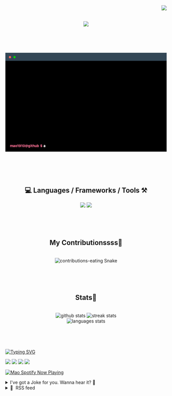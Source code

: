 <!-- VISITOR BADGE -->
<!-- https://github.com/hehuapei/visitor-badge -->

<img align="right" src="https://visitor-badge.laobi.icu/badge?page_id=mao1910.mao1910&left_color=%2379DAF9&right_color=%23FE6E96" />


<!-- TYPING SVG -->
<!-- https://github.com/DenverCoder1/readme-typing-svg -->

<h1 align="center">
    <img src="https://readme-typing-svg.herokuapp.com/?font=Righteous&size=35&center=true&vCenter=true&width=500&height=70&color=FE6E96&font=poppins&duration=5000&lines=Hi+There!+👋;+I'm+Mao!;" />
</h1>

<br/>

<!-- CODE/TERMINAL ABOUT ME -->
<h1 align="center">
<img src="./assets/terminal-5.gif" alt="Terminal" />
</h1>

<br/><br/><br/>


<!-- TECHNOLOGIES LOGOS -->
<!-- https://github.com/tandpfun/skill-icons -->

<h2 align="center">💻 Languages / Frameworks / Tools ⚒️</h2>
<div align="center">
    <img src="https://skillicons.dev/icons?i=javascript,typescript,angular,react,html,css,scss,bootstrap,cs,java,spring" />
    <img src="https://skillicons.dev/icons?i=flutter,firebase,supabase,mysql,git,github,gitlab,vscode,idea,maven,figma" />
</div>

<br/><br/><br/>


<!-- CONTRIBUTIONS SNAKE GAME -->
<!-- https://github.com/Platane/snk -->

<div align="center">
  <h2> My Contributionssss🐍 </h2>
  <br>
  <img alt="contributions-eating Snake" src="https://raw.githubusercontent.com/mao1910/mao1910/output/github-contribution-grid-snake.svg" />

  <!-- Four lines below suggested by Planate for Dark mode-->
  <picture>
  <source media="(prefers-color-scheme: dark)" srcset="github-snake-dark.svg" />
  <source media="(prefers-color-scheme: light)" srcset="github-snake.svg" />
  </picture>
  
  <br/><br/><br/>
</div>


<!-- GITHUB STATS -->
<!-- https://github.com/DenverCoder1/github-readme-streak-stats -->
<!-- https://github.com/anuraghazra/github-readme-stats -->
<!-- https://github-readme-stats-mao1910.vercel.app/ My own Vercel deployment-->

<h2 align="center"> Stats📝 </h2>
  <br>
<div align=center>
  <img width=429 src="https://github-readme-stats-mao1910.vercel.app/api?username=mao1910&count_private=true&show_icons=true&theme=dracula&rank_icon=github&hide=contribs&border_radius=10&border_color=79DAF9" alt="github stats"/>
  <img width=396 src="https://streak-stats.demolab.com/?user=mao1910&count_private=true&theme=dracula&currStreakNum=79DAF9&currStreakLabel=FE6E96&border_radius=10&border=79DAF9" alt="streak stats"/>
  <br/>
  <img src="https://github-readme-stats-mao1910.vercel.app/api/top-langs/?username=mao1910&layout=compact&theme=dracula&border_radius=10&size_weight=0.5&count_weight=0.5&border_color=79DAF9" alt="languages stats" />
</div>

<br/><br/><br/>


<!-- FOOTER -->
<!-- https://github.com/DenverCoder1/readme-typing-svg -->
<!-- https://readme-typing-svg.demolab.com/demo/ -->

<a href="https://git.io/typing-svg"><img src="https://readme-typing-svg.demolab.com?font=Poppins&pause=1000&color=FE6E96&width=535&lines=Thanks+for+dropping+by!;Feel+free+to+check+any+of+the+Socials+below+%F0%9F%91%87;Or+the+Joke+Of+The+Day+if+you're+down+for+a+giggle+%F0%9F%98%9D;Hope+to+see+you+again+%F0%9F%91%8A;Uh%3F+You're+still+here%3F;Well...+I'm+running+out+of+things+to+say...;Tell+you+what%2C+due+to+your+effort+and+perseverance%2C;I+shall+present+you+with+a+short+poem%3A;%22To+code%2C+or+not+to+code%2C+that+is+the+question%3A;Whether+'tis+nobler+in+the+IDE+to+debug;The+errors+and+issues+of+outrageous+software%2C;Or+to+take+up+the+keyboard+against+a+sea+of+bugs;And+by+coding%2C+end+them.%22;by+William+Shakespeare%2C+probably.+;Pretty+sure+that's+Hamlet's.;Alrighty%2C+this+has+been+fun.;But+I'll+restart+the+loop+now...+see+ya+soon!" alt="Typing SVG" /></a>


<!--  SOCIAL NETWORKS -->
<!-- https://github.com/alexandresanlim/Badges4-README.md-Profile -->

  <div> 
    <a href="https://www.deviantart.com/madeinkobaia/art/my-profile-is-under-construction-265626465" target="_blank"><img src="https://img.shields.io/badge/-LinkedIn-%230077B5?style=for-the-badge&logo=linkedin&logoColor=white" target="_blank"></a> <!-- ADD LINKEDIN PROFILE -->
    <a href = "https://www.nicepng.com/ourpic/u2q8o0t4t4r5o0r5_website-under-construction-png-graphic-transparent-website-under/"><img src="https://img.shields.io/badge/Portfolio-4285F4?style=for-the-badge&logo=Google-chrome&logoColor=white" target="_blank"></a> <!-- ADD PORTFOLIO WEBSITE -->
    <a href="https://discord.gg" target="_blank"><img src="https://img.shields.io/badge/Discord-7289DA?style=for-the-badge&logo=discord&logoColor=white" target="_blank"></a> <!-- ADD DISCORD -->
    <a href = "mailto:mao1910dev@gmail.com"><img src="https://img.shields.io/badge/Gmail-D14836?style=for-the-badge&logo=gmail&logoColor=white" target="_blank"></a>
  </div>


<!-- SPOTIFY PLAYING-->
<!-- https://github.com/novatorem/novatorem -->
<!-- https://spotify-now-playing-novatorem-git-main-mao1910.vercel.app/ My own Vercel deployment-->

[<img width=438px src="https://spotify-now-playing-git-main-mao1910.vercel.app//api/spotify/?border_color=FE6E96" alt="Mao Spotify Now Playing" />](https://open.spotify.com/user/31542et242zglhf42ydrtqgvuvde)


<!-- JOKE OF THE DAY -->
<!-- https://github.com/ABSphreak/readme-jokes -->
<!-- https://readme-jokes-git-master-mao1910.vercel.app/ My own Vercel deployment-->

<details>
<summary>I've got a Joke for you. Wanna hear it? 🙈</summary>

<br/>

 <tr>
 <td style="padding-top:4px"><img src = "https://readme-jokes-git-master-mao1910.vercel.app/api?&theme=dracula"></td>
 </tr>

</details>


<!-- RSS FEED -->
<!-- https://github.com/gautamkrishnar/blog-post-workflow -->

<details>
<summary>📕 &nbsp;RSS feed</summary>

<br/>

<!-- BLOG-POST-LIST:START -->
 #### - [If you have these three things, then you’re a user (and not a programmer)](https://dev.to/noriller/if-you-have-these-three-things-then-youre-a-user-and-not-a-programmer-45nk) 
 <details><summary>Article</summary> <p>2023/09/13 is the 256 day of the year or in other words, Programmer’s Day.</p>

<p>Take this chance to congratulate yourself, your colleagues, or a programmer friend.</p>

<blockquote>
<p><strong>Disclaimer</strong>: the author take no responsibility for the trip to the nearest dark place your programmer friend might be in.</p>
</blockquote>

<h2>
  
  
  Programmer or user?
</h2>

<p>In other years ([<a href="https://dev.to/noriller/if-you-have-these-three-things-you-can-be-a-programmer-too-v2-2e56">2022</a>, <a href="https://dev.to/noriller/if-you-have-this-three-things-you-can-be-a-programmer-too-28b8">2021</a>]) I’ve talked about things that make you a Programmer, but this time around I enumerated a few things that might show that you might not be a programmer, but (<em>suspense noises</em>) just a user.</p>

<p>Please note that everyone <em>is</em> a user of something, that is not a problem. But if you say you’re a programmer, but all you do is be a user, then you have a <code>TypeError: User is not of type Programmer</code>.</p>

<h2>
  
  
  1. You don't read error messages
</h2>

<p>I’ve worked a lot with digitally illiterate people of many levels and the one thing that stood out was how fast they would click an error message out of view.</p>

<p>Then there I went, did what they were doing, <strong>actually</strong> read the error message, and <em>magic!</em> solved the problem.</p>

<p>I saw “programmers” who do something similar, choosing to ignore any error messages, trying to run whatever they’re doing again, and, of course, failing.</p>

<p>Sometimes, all it takes is just reading the error messages. Other times, you read, google it, open the first link, and follow the instructions. <em>Presto!</em></p>

<p>Other times, you have to bang your two neurons a little harder, tracing the steps of the software to pinpoint the exact point of failure, and then facepalm yourself hard enough because it was something so simple.</p>

<p>Finally, a few times you read the error, then backtraced the problem and still you and ChatGPT have no idea how to solve it. So, you read the <strong><a href="https://stackoverflow.com/help/how-to-ask">How do I ask a good question?</a></strong> page from StackOverflow and wherever you usually do a good question so people can easily help you.</p>

<h2>
  
  
  2. You’re content with software
</h2>

<p>The more junior you are the more you probably think: “I can do it better”.</p>

<p>On the other side, the more senior you get, probably the more pissed you get with badly written websites and apps. You also probably appreciate good interactions a lot more.</p>

<p>This is if you’re a programmer, but when you’re a user… You just don’t care.</p>

<p>You might think you can just jump the hoops and loops and all those problems are nothing to get worked over. You’re complacent and only the very worst will make you complain or abandon it.</p>

<p>No matter who you are, we always end up drawing a line where from one point forward we are programmers but the rest we are users. The question is where did you draw yours?</p>

<p>The language? The framework? The meta framework? The libs? Just whatever you’re doing?</p>

<p>Some people might never have thought about actually influencing the things and tools they use every day. You might not have time or skill to actually fix something, but you see something you use and feel like it could be improved with something or you have the same problem over and over… have you ever tried opening an Issue in the project repo?</p>

<p>Maybe more people have the same problem or more people would enjoy the improvements of your idea, someone might jump into implementing that if only they see your Issue. But when you just don’t care enough, then nothing will happen.</p>

<h2>
  
  
  3. You’re superstitious (it’s how it was always done)
</h2>

<p>This one touches the other ones. The superstitious “programmer” (or user) is someone who does things because “it was how it was always done”.</p>

<p>I can argue that you don’t actually know what in the name of binary you’re doing, because you just copy and paste code, change things here and there, and hope it works. I’ve met that kind of “programmer” and nowadays one of its names is ChatGPT.</p>

<p>ChatGPT is a grand example because it doesn't know anything. It just saw enough it can just spill enough bullshit that sometimes it actually makes sense and works.</p>

<p>jQuery still works to this day, but is it the best way of doing things today? While jumping at the newest framework would definitely make you a programmer, it’s not something sustainable.</p>

<p>A programmer has to evaluate both ends and find the one that is the best choice for today and for the foreseeable future, always considering where they are coming from.</p>

<p>In a new project, this is easier, but in a legacy project this might be a rewrite or more likely, adding a new way of doing things where you don’t need to rewrite things already working, but gives you a better tool to migrate crucial parts and create new features.</p>




<p>Cover Photo by <a href="https://unsplash.com/@thisisengineering?utm_source=unsplash&amp;utm_medium=referral&amp;utm_content=creditCopyText">ThisisEngineering RAEng</a> on <a href="https://unsplash.com/photos/iQqRM0XJvn8?utm_source=unsplash&amp;utm_medium=referral&amp;utm_content=creditCopyText">Unsplash</a></p>

 </details> 
 <hr /> 

 #### - [Build an AI SMS Chatbot with Replicate, LLaMA 2, and LangChain](https://dev.to/twilio/build-an-ai-sms-chatbot-with-replicate-llama-2-and-langchain-3i72) 
 <details><summary>Article</summary> <p>Recently, Meta and Microsoft introduced the second generation of the LLaMA LLM (Large Language Model) to help developers and organizations to build generative AI-powered tools and experiences. Read on to learn how to build an AI SMS chatbot that answers questions like Ahsoka (from Star Wars) using LangChain templating, LLaMa 2, Replicate, and Twilio Programmable Messaging!<br>
<a href="https://res.cloudinary.com/practicaldev/image/fetch/s--YtzI9bA---/c_limit%2Cf_auto%2Cfl_progressive%2Cq_auto%2Cw_800/https://dev-to-uploads.s3.amazonaws.com/uploads/articles/c11hzs7x148okb1zjlj3.png" class="article-body-image-wrapper"><img src="https://res.cloudinary.com/practicaldev/image/fetch/s--YtzI9bA---/c_limit%2Cf_auto%2Cfl_progressive%2Cq_auto%2Cw_800/https://dev-to-uploads.s3.amazonaws.com/uploads/articles/c11hzs7x148okb1zjlj3.png" alt="SMS example" width="800" height="197"></a><br>
Do you prefer learning via video more? Check out <a href="https://www.tiktok.com/@lizziepikachu/video/7278020285750889774">this TikTok summarizing this tutorial</a> in 1 minute!</p>
<h3>
  
  
  Prerequisites
</h3>

<ol>
<li>A Twilio account - <a href="https://www.twilio.com/try-twilio">sign up for a free Twilio account here</a>
</li>
<li>A Twilio phone number with SMS capabilities - <a href="https://support.twilio.com/hc/en-us/articles/223135247-How-to-Search-for-and-Buy-a-Twilio-Phone-Number-from-Console">learn how to buy a Twilio Phone Number here</a>
</li>
<li>Replicate account to host the LlaMA 2 model – <a href="https://replicate.com/signin?next=/">make a Replicate account here</a>
</li>
<li>Python installed - <a href="https://www.python.org/downloads/">download Python here</a>
</li>
<li>
<a href="https://ngrok.com/download">ngrok</a>, a handy utility to connect the development version of our Python application running on your machine to a public URL that Twilio can access.</li>
</ol>

<p>⚠️ <strong>ngrok is needed for the development version of the application because your computer is likely behind a router or firewall, so it isn’t directly reachable on the Internet. You can also choose to automate ngrok as shown in this article.</strong></p>
<h3>
  
  
  Replicate
</h3>

<p>Replicate offers a cloud API and tools so you can more easily run machine learning models, abstracting away some lower-level machine learning concepts and handling infrastructure so you can focus more on your own applications. You can run open-source models that others have published, or package and publish your own, either publicly or privately.</p>
<h3>
  
  
  Configuration
</h3>

<p>Since you will be installing some Python packages for this project, you will need to make a new project directory and a <a href="https://docs.python.org/3/tutorial/venv.html">virtual environment</a>.</p>

<p>If you're using a Unix or macOS system, open a terminal and enter the following commands:<br>
</p>

<div class="highlight js-code-highlight">
<pre class="highlight shell"><code><span class="nb">mkdir </span>replicate-llama-ai-sms-chatbot  
<span class="nb">cd </span>replicate-llama-ai-sms-chatbot  
python3 <span class="nt">-m</span> venv venv 
<span class="nb">source </span>venv/bin/activate 
pip <span class="nb">install </span>langchain replicate flask twilio
</code></pre>

</div>



<p>If you're following this tutorial on Windows, enter the following commands in a command prompt window:<br>
</p>

<div class="highlight js-code-highlight">
<pre class="highlight shell"><code><span class="nb">mkdir </span>replicate-llama-ai-sms-chatbot  
<span class="nb">cd </span>replicate-llama-ai-sms-chatbot   
python <span class="nt">-m</span> venv venv 
venv<span class="se">\S</span>cripts<span class="se">\a</span>ctivate 
pip <span class="nb">install </span>langchain replicate flask twilio
</code></pre>

</div>



<p><a href="https://replicate.com/account/api-tokens">Grab your default Replicate API Token or create a new one here</a>.</p>

<p><a href="https://res.cloudinary.com/practicaldev/image/fetch/s--GbpFlrL6--/c_limit%2Cf_auto%2Cfl_progressive%2Cq_auto%2Cw_800/https://dev-to-uploads.s3.amazonaws.com/uploads/articles/aat6zydxbdnq8sohcc4x.png" class="article-body-image-wrapper"><img src="https://res.cloudinary.com/practicaldev/image/fetch/s--GbpFlrL6--/c_limit%2Cf_auto%2Cfl_progressive%2Cq_auto%2Cw_800/https://dev-to-uploads.s3.amazonaws.com/uploads/articles/aat6zydxbdnq8sohcc4x.png" alt="Replicate console" width="800" height="226"></a><br>
On the command line run<br>
</p>

<div class="highlight js-code-highlight">
<pre class="highlight shell"><code><span class="nb">export </span><span class="nv">REPLICATE_API_TOKEN</span><span class="o">={</span>replace with your api token<span class="o">}</span>
</code></pre>

</div>



<p>Now it's time to write some code!</p>

<h3>
  
  
  Code
</h3>

<p>Make a file called <em>app.py</em> and place the following import statements at the top.<br>
</p>

<div class="highlight js-code-highlight">
<pre class="highlight python"><code><span class="kn">from</span> <span class="nn">flask</span> <span class="kn">import</span> <span class="n">Flask</span><span class="p">,</span> <span class="n">request</span>
<span class="kn">from</span> <span class="nn">langchain</span> <span class="kn">import</span> <span class="n">LLMChain</span><span class="p">,</span> <span class="n">PromptTemplate</span>
<span class="kn">from</span> <span class="nn">langchain.llms</span> <span class="kn">import</span> <span class="n">Replicate</span>
<span class="kn">from</span> <span class="nn">langchain.memory</span> <span class="kn">import</span> <span class="n">ConversationBufferWindowMemory</span>
<span class="kn">from</span> <span class="nn">twilio.twiml.messaging_response</span> <span class="kn">import</span> <span class="n">MessagingResponse</span>
</code></pre>

</div>



<p>Though LLaMA 2 is tuned for chat, templates are still helpful so the LLM knows what behavior is expected of it. This starting prompt is similar to ChatGPT so it should behave similarly.<br>
</p>

<div class="highlight js-code-highlight">
<pre class="highlight python"><code><span class="n">template</span> <span class="o">=</span> <span class="s">"""Assistant is a large language model.

Assistant is designed to be able to assist with a wide range of tasks, from answering simple questions to providing in-depth explanations and discussions on a wide range of topics. As a language model, Assistant is able to generate human-like text based on the input it receives, allowing it to engage in natural-sounding conversations and provide responses that are coherent and relevant to the topic at hand.

Assistant is constantly learning and improving, and its capabilities are constantly evolving. It is able to process and understand large amounts of text, and can use this knowledge to provide accurate and informative responses to a wide range of questions. Additionally, Assistant is able to generate its own text based on the input it receives, allowing it to engage in discussions and provide explanations and descriptions on a wide range of topics.

Overall, Assistant is a powerful tool that can help with a wide range of tasks and provide valuable insights and information on a wide range of topics. Whether you need help with a specific question or just want to have a conversation about a particular topic, Assistant is here to assist. 

I want you to act as Ahsoka giving advice and answering questions. You will reply with what she would say.
SMS: {sms_input}
Assistant:"""</span>

<span class="n">prompt</span> <span class="o">=</span> <span class="n">PromptTemplate</span><span class="p">(</span><span class="n">input_variables</span><span class="o">=</span><span class="p">[</span><span class="s">"sms_input"</span><span class="p">],</span> <span class="n">template</span><span class="o">=</span><span class="n">template</span><span class="p">)</span>
</code></pre>

</div>



<p>Next, make a LLM Chain, one of the core components of LangChain. This allows us to chain together prompts and make a prompt history. The model is formatted as the model name followed by the version–in this case, the model is LlaMA 2, a 13-billion parameter language model from Meta fine-tuned for chat completions. <code>max_length</code> is 4096, the maximum number of tokens (called the <em>context window</em>) the LLM can accept as input when generating responses.<br>
</p>

<div class="highlight js-code-highlight">
<pre class="highlight python"><code><span class="n">sms_chain</span> <span class="o">=</span> <span class="n">LLMChain</span><span class="p">(</span>
    <span class="n">llm</span> <span class="o">=</span> <span class="n">Replicate</span><span class="p">(</span><span class="n">model</span><span class="o">=</span><span class="s">"a16z-infra/llama13b-v2-chat:df7690f1994d94e96ad9d568eac121aecf50684a0b0963b25a41cc40061269e5"</span><span class="p">),</span> 
    <span class="n">prompt</span><span class="o">=</span><span class="n">prompt</span><span class="p">,</span>
    <span class="n">memory</span><span class="o">=</span><span class="n">ConversationBufferWindowMemory</span><span class="p">(</span><span class="n">k</span><span class="o">=</span><span class="mi">2</span><span class="p">),</span>
    <span class="n">llm_kwargs</span><span class="o">=</span><span class="p">{</span><span class="s">"max_length"</span><span class="p">:</span> <span class="mi">4096</span><span class="p">}</span>
<span class="p">)</span>
</code></pre>

</div>



<p>Finally, make a Flask app to accept inbound text messages, pass that to the LLM Chain, and return the output as an outbound text message with Twilio Programmable Messaging.<br>
</p>

<div class="highlight js-code-highlight">
<pre class="highlight python"><code><span class="n">app</span> <span class="o">=</span> <span class="n">Flask</span><span class="p">(</span><span class="n">__name__</span><span class="p">)</span>


<span class="o">@</span><span class="n">app</span><span class="p">.</span><span class="n">route</span><span class="p">(</span><span class="s">"/sms"</span><span class="p">,</span> <span class="n">methods</span><span class="o">=</span><span class="p">[</span><span class="s">'GET'</span><span class="p">,</span> <span class="s">'POST'</span><span class="p">])</span>
<span class="k">def</span> <span class="nf">sms</span><span class="p">():</span>
    <span class="n">resp</span> <span class="o">=</span> <span class="n">MessagingResponse</span><span class="p">()</span>
    <span class="n">inb_msg</span> <span class="o">=</span> <span class="n">request</span><span class="p">.</span><span class="n">form</span><span class="p">[</span><span class="s">'Body'</span><span class="p">].</span><span class="n">lower</span><span class="p">().</span><span class="n">strip</span><span class="p">()</span>
    <span class="n">output</span> <span class="o">=</span> <span class="n">sms_chain</span><span class="p">.</span><span class="n">predict</span><span class="p">(</span><span class="n">sms_input</span><span class="o">=</span><span class="n">inb_msg</span><span class="p">)</span>
    <span class="k">print</span><span class="p">(</span><span class="n">output</span><span class="p">)</span>
    <span class="n">resp</span><span class="p">.</span><span class="n">message</span><span class="p">(</span><span class="n">output</span><span class="p">)</span>
    <span class="k">return</span> <span class="nb">str</span><span class="p">(</span><span class="n">resp</span><span class="p">)</span>

<span class="k">if</span> <span class="n">__name__</span> <span class="o">==</span> <span class="s">"__main__"</span><span class="p">:</span>
    <span class="n">app</span><span class="p">.</span><span class="n">run</span><span class="p">(</span><span class="n">debug</span><span class="o">=</span><span class="bp">True</span><span class="p">)</span>
</code></pre>

</div>



<p>On the command line, run <code>python app.py</code> to start the Flask app.</p>

<h3>
  
  
  Configure a Twilio Number for the SMS Chatbot
</h3>

<p>Now, your Flask app will need to be visible from the web so Twilio can send requests to it. ngrok lets you do this. With ngrok installed, run <code>ngrok http 5000</code> in a new terminal tab in the directory your code is in.</p>

<p><a href="https://res.cloudinary.com/practicaldev/image/fetch/s--nsM06Uhj--/c_limit%2Cf_auto%2Cfl_progressive%2Cq_auto%2Cw_800/https://dev-to-uploads.s3.amazonaws.com/uploads/articles/2kgwrxcxdfgo9tkrp42o.png" class="article-body-image-wrapper"><img src="https://res.cloudinary.com/practicaldev/image/fetch/s--nsM06Uhj--/c_limit%2Cf_auto%2Cfl_progressive%2Cq_auto%2Cw_800/https://dev-to-uploads.s3.amazonaws.com/uploads/articles/2kgwrxcxdfgo9tkrp42o.png" alt="ngrok terminal tab" width="800" height="334"></a><br>
You should see the screen above. Grab that ngrok <strong>Forwarding URL</strong> to configure your Twilio number: select your Twilio number under <strong>Active Numbers</strong> in your <a href="https://www.twilio.com/console/phone-numbers/incoming">Twilio console</a>, scroll to the <strong>Messaging</strong> section, and then modify the phone number’s routing by pasting the ngrok URL with the <em>/sms</em> path in the textbox corresponding to when <strong>A Message Comes In</strong> as shown below:</p>

<p><a href="https://res.cloudinary.com/practicaldev/image/fetch/s--YFXGG5Ul--/c_limit%2Cf_auto%2Cfl_progressive%2Cq_auto%2Cw_800/https://dev-to-uploads.s3.amazonaws.com/uploads/articles/s6lgkzfqevilybi3al5s.png" class="article-body-image-wrapper"><img src="https://res.cloudinary.com/practicaldev/image/fetch/s--YFXGG5Ul--/c_limit%2Cf_auto%2Cfl_progressive%2Cq_auto%2Cw_800/https://dev-to-uploads.s3.amazonaws.com/uploads/articles/s6lgkzfqevilybi3al5s.png" alt="configure phone number" width="800" height="335"></a><br>
Click <strong>Save</strong> and now your Twilio phone number is configured so that it maps to your web application server running locally on your computer and your application can run. Text your Twilio number a question relating to the text file and get an answer from that file over SMS!</p>

<p><a href="https://res.cloudinary.com/practicaldev/image/fetch/s--NqUl4lle--/c_limit%2Cf_auto%2Cfl_progressive%2Cq_auto%2Cw_800/https://dev-to-uploads.s3.amazonaws.com/uploads/articles/3xi0flyo9fdgq4okmwgd.png" class="article-body-image-wrapper"><img src="https://res.cloudinary.com/practicaldev/image/fetch/s--NqUl4lle--/c_limit%2Cf_auto%2Cfl_progressive%2Cq_auto%2Cw_800/https://dev-to-uploads.s3.amazonaws.com/uploads/articles/3xi0flyo9fdgq4okmwgd.png" alt="SMS example" width="800" height="226"></a><br>
You can view the <a href="https://github.com/elizabethsiegle/replicate-llama2-sms-chatbot">complete code on GitHub here</a>.</p>

<h3>
  
  
  What's Next for Twilio, LangChain, Replicate, and LLaMA 2?
</h3>

<p>There is so much fun for developers to have around building with LLMs! You can modify existing LangChain and LLM projects to use LLaMA 2 instead of GPT, build a web interface using <a href="https://streamlit.io/">Streamlit</a> instead of SMS, fine-tune LLaMA 2 with your own data, and more! I can't wait to see what you build–let me know online what you're working on!</p>

<ul>
<li>Twitter: <a href="https://twitter.com/lizziepika">@lizziepika</a>
</li>
<li>GitHub: <a href="https://github.com/elizabethsiegle">elizabethsiegle</a>
</li>
<li>Email: <a href="mailto:lsiegle@twilio.com">lsiegle@twilio.com</a>
</li>
</ul>

 </details> 
 <hr /> 

 #### - [Unlocking the Potential of Large Language Models (LLMs) for Business Insights](https://dev.to/devnenyasha/unlocking-the-potential-of-large-language-models-llms-for-business-insights-23n9) 
 <details><summary>Article</summary> <p>In the domain of computerized reasoning and normal language handling, Large Language Models (LLMs) have arisen as integral assets that are changing the manner in which organizations work. These models, like GPT-3, are not just about creating human-like text; they are tied in with opening the capability of information and language for significant bits of knowledge. In this article, we will investigate how LLMs can change the universe of business by giving important bits of knowledge and driving informed navigation.</p>

<p>The Ascent of LLMs</p>

<p>Large Language Models like GPT-3 are the finish of long stretches of exploration and development in AI. They are gigantic brain networks prepared on huge measures of text information from the web. This preparation empowers them to grasp settings, produce intelligent text, and play out an extensive variety of language-related errands with striking capability.</p>

<p>From Text Age to Knowledge Age</p>

<p>While text age is one of the most apparent utilizations of LLMs, their true capacity goes a long way past exploratory writing or chatbots. Organizations are tackling the force of LLMs to acquire profound experiences from printed information sources:</p>

<ol>
<li>Information Examination and Rundown:</li>
</ol>

<p>LLMs can filter through piles of unstructured information, extricating key data and summing up it in a conceivable organization. This smoothes out information examination processes, making it more straightforward for organizations to pursue information-driven choices.</p>

<ol>
<li>Statistical surveying and Serious Examination:</li>
</ol>

<p>By breaking down news stories, web-based entertainment discussions, and industry reports, LLMs can give continuous bits of knowledge into market patterns and contender techniques. This permits organizations to adjust rapidly to changing economic situations.</p>

<ol>
<li>Client Criticism and Opinion Investigation:</li>
</ol>

<p>LLMs succeed at opinion investigation. They can evaluate client audits and virtual entertainment presents to measure public feeling about items and administrations, assisting organizations with recognizing regions for development.</p>

<ol>
<li>Mechanized Announcing:</li>
</ol>

<p>Organizations can mechanize the formation of reports, synopses, and documentation utilizing LLMs. This lessens manual exertion and guarantees consistency in revealing.</p>

<p>Contextual analyses in real life</p>

<p>We should take a gander at a couple of genuine instances of how organizations are utilizing LLMs for bits of knowledge:</p>

<ol>
<li>Medical services Diagnostics:</li>
</ol>

<p>In the clinical field, LLMs are utilized to dissect patient records and clinical writing, assisting specialists with making precise determinations and treatment proposals.</p>

<ol>
<li>Monetary Administrations:</li>
</ol>

<p>Banks and monetary establishments use LLMs to break down news stories and monetary reports for venture experiences, risk appraisal, and misrepresentation discovery.</p>

<ol>
<li>Web-based business Personalization:</li>
</ol>

<p>Online retailers use LLMs to examine client perusing conduct and prescribe items custom-made to individual inclinations, supporting deals, and consumer loyalty.</p>

<p>Difficulties and Contemplations</p>

<p>While LLMs offer colossal potential, they additionally accompany difficulties and moral contemplations. Predisposition in preparing information, mindful computer-based intelligence improvement, and information security are a portion of the issues that should be tended to while sending LLMs in business settings.</p>

<p>Future Patterns</p>

<p>As LLM innovation keeps on developing, we can expect significantly further developed applications in regions like robotized content age, remote helpers, and redid instructive materials.</p>

<p>Conclusion</p>

<p>Huge Language Models have the ability to change how organizations work by opening significant bits of knowledge from text-based information sources. From information examination to statistical surveying and then some, LLMs are becoming important instruments for informed navigation. Notwithstanding, organizations should proceed cautiously, guaranteeing moral use and capable advancement as they outfit the capability of these strong simulated intelligence models. As we push ahead, LLMs will keep on assuming a significant part in forming the fate of business knowledge.</p>

 </details> 
 <hr /> 

 #### - [Next.js: How <Suspense /> and Components Streaming works?](https://dev.to/charnog/nextjs-how-and-components-streaming-works-30ao) 
 <details><summary>Article</summary> <blockquote>
<p>There is a distinct difference between ‘suspense’ and ‘surprise’, and yet many pictures continually confuse the two. I’ll explain what I mean. We are now having a very innocent little chat. Let’s suppose that there is a bomb underneath this table between us. Nothing happens, and then all of a sudden, ‘Boom!’ There is an explosion. The public is surprised, but prior to this surprise, it has seen an absolutely ordinary scene, of no special consequence.</p>

<p>Alfred Hitchcock</p>
</blockquote>

<p>In this article, we'll dive into the specifics of the <code>&lt;Suspense /&gt;</code> tag as it relates to Next.js and Server Side Rendering (SSR) feature. We'll delve deeper to see what happens at the HTTP protocol level when you wrap your components with the  tag. Let's begin.</p>

<h3>
  
  
  Streaming, what is it?
</h3>

<p>Before we dive into "Components Streaming" it's essential to understand what HTTP streaming is in and of itself. When your User Agent (for example, a browser or a <code>curl</code> command) sends an HTTP request to a server, the server replies with something like:<br>
</p>

<div class="highlight js-code-highlight">
<pre class="highlight plaintext"><code>HTTP/1.1 200 OK␍␊
Date: Mon, 27 Jul 2009 12:28:53 GMT␍␊
Content-Length: 12␍␊
Content-Type: text/plain␍␊
␍␊
Hello World!
</code></pre>

</div>



<p>I've added the ␍␊ to HTTP response texts because it carries a special meaning in HTTP.</p>

<p>The first line, <code>HTTP/1.1 200 OK</code>, tells us that everything is fine and the server has responded with a 200 OK code. Following this, we have three lines that are known as headers. In our example, these three headers are <code>Date</code>, <code>Content-Length</code>, and <code>Content-Type</code>. We can think of them as key-value pairs, where the keys and values are delimited by a <code>:</code> sign.</p>

<p>Following the headers, there's an empty line, serving as a delimiter between the header and the body sections. After this line, we encounter the content itself. Given the prior information from the headers, our browser understands two things:</p>

<ol>
<li>It needs to download 12 bytes of content (the string <code>Hello World!</code> comprises just 12 characters).</li>
<li>Once downloaded, it can display this content or provide it to the callback of a fetch request.</li>
</ol>

<p>In other words, we can deduce that the end of the response body will occur once we've read 12 bytes following a new line.</p>

<p>Now, what happens if we omit the <code>Content-Length</code> header from our server response? When the <code>Content-Length</code> header is absent, many HTTP servers will implicitly add a <code>Transfer-Encoding: chunked</code> header. This type of response can be interpreted as, "Hi, I'm the server, and I'm not sure how much content there will be, so I'll send the data in chunks." So a response will look like:<br>
</p>

<div class="highlight js-code-highlight">
<pre class="highlight plaintext"><code>HTTP/1.1 200 OK␍␊
Date: Mon, 27 Jul 2009 12:28:53 GMT␍␊
Transfer-Encoding: chunked␍␊
Content-Type: text/plain␍␊
␍␊
5␍␊
Hello␍␊
</code></pre>

</div>



<p>At this point, we haven't received the entire message, only the first 5 bytes. Notice how the format of the body differs: first, the size of the chunk is sent, followed by the content of the chunk itself. At the end of each chunk, the server adds a ␍␊ sequence.</p>

<p>Now, let's consider receiving the second chunk. How might that appear?<br>
</p>

<div class="highlight js-code-highlight">
<pre class="highlight plaintext"><code>HTTP/1.1 200 OK␍␊
Date: Mon, 27 Jul 2009 12:28:53 GMT␍␊
Transfer-Encoding: chunked␍␊
Content-Type: text/plain␍␊
␍␊
5␍␊
Hello␍␊
7␍␊
 World!␍␊
</code></pre>

</div>



<p>We've received an additional 7 bytes of the response. But what transpired between <code>Hello␍␊</code> and <code>7␍␊</code>? How was the response processed in that interval? Imagine that before sending the 7, the server took 10 seconds pondering the next word. If you were to inspect the Network tab of your browser's Developer Tools during this pause, you'd see the response from the server had started and remained "in progress" throughout these 10 seconds. This is because the server hadn't indicated the end of the response.</p>

<p>So, how does the browser determine when the response should be treated as "completed"? There's a convention for that. The server must send a <code>0␍␊␍␊</code> sequence. In layman's terms, it's saying, "I'm sending you a chunk that has zero length, signifying there's nothing more to come." In the Network tab, this sequence will mark the moment the request has concluded.<br>
</p>

<div class="highlight js-code-highlight">
<pre class="highlight plaintext"><code>HTTP/1.1 200 OK␍␊
Date: Mon, 27 Jul 2009 12:28:53 GMT␍␊
Transfer-Encoding: chunked␍␊
Content-Type: text/plain␍␊
␍␊
5␍␊
Hello␍␊
7␍␊
 World!␍␊
0␍␊
␍␊
</code></pre>

</div>



<h3>
  
  
  The Nuances of HTTP Transmission
</h3>

<p>In the realm of HTTP headers, understanding the distinction between <code>Content-Length: &lt;number&gt;</code> and <code>Transfer-Encoding: chunked</code> is crucial. At a first glance, <code>Content-Length: &lt;number&gt;</code> might suggest that data isn't streamed, but this isn't entirely accurate. While it's true that this header indicates the total length of the data to be received, it doesn't imply that data is transmitted as a single massive chunk. Underneath the HTTP layer, protocols like TCP/IP dictate the actual transmission mechanics, which inherently involves breaking data down into smaller packets. So, while the <code>Content-Length</code> header gives a system the signal that once it accumulates the specified amount of data, it's ready for rendering, the actual data transfer is executed incrementally at a lower level. Some contemporary browsers, capitalizing on this inherent packetization, initiate the rendering process even before the entire data is received. This is particularly beneficial for specific data formats that lend themselves to progressive rendering. On the other hand, the <code>Transfer-Encoding: chunked</code> header offers more explicit control over data streaming at the HTTP level, marking each chunk of data as it's sent. This provides even more flexibility, especially for dynamically generated content or when the full content length is unknown at the outset.</p>

<h3>
  
  
  <code>&lt;Suspense /&gt;</code>
</h3>

<p>Alright, now we've grasped one foundational concept that's pivotal for Component Streaming in Next.js. Before delving into <code>&lt;Suspense /&gt;</code>, let's first articulate the problem it addresses. Sometimes, seeing is more instructive than a lengthy explanation. So, let's craft a helper function for illustration:<br>
</p>

<div class="highlight js-code-highlight">
<pre class="highlight tsx"><code><span class="k">export</span> <span class="kd">function</span> <span class="nx">wait</span><span class="o">&lt;</span><span class="nx">T</span><span class="o">&gt;</span><span class="p">(</span><span class="nx">ms</span><span class="p">:</span> <span class="kr">number</span><span class="p">,</span> <span class="nx">data</span><span class="p">:</span> <span class="nx">T</span><span class="p">)</span> <span class="p">{</span>
  <span class="k">return</span> <span class="k">new</span> <span class="nb">Promise</span><span class="o">&lt;</span><span class="nx">T</span><span class="o">&gt;</span><span class="p">((</span><span class="nx">resolve</span><span class="p">)</span> <span class="o">=&gt;</span> <span class="p">{</span>
    <span class="nx">setTimeout</span><span class="p">(()</span> <span class="o">=&gt;</span> <span class="nx">resolve</span><span class="p">(</span><span class="nx">data</span><span class="p">),</span> <span class="nx">ms</span><span class="p">);</span>
  <span class="p">});</span>
<span class="p">}</span>
</code></pre>

</div>



<p>This function will assist us in simulating exceedingly prolonged, fake requests.</p>

<p>To start, initialize a Next.js app using npx <a href="mailto:create-next-app@latest">create-next-app@latest</a>. Clear out any unnecessary elements, and paste the following code into <code>app/page.tsx</code>:<br>
</p>

<div class="highlight js-code-highlight">
<pre class="highlight tsx"><code><span class="k">import</span> <span class="p">{</span> <span class="nx">wait</span> <span class="p">}</span> <span class="k">from</span> <span class="dl">"</span><span class="s2">@/helpers/wait</span><span class="dl">"</span><span class="p">;</span>

<span class="kd">const</span> <span class="nx">MyComponent</span> <span class="o">=</span> <span class="k">async</span> <span class="p">()</span> <span class="o">=&gt;</span> <span class="p">{</span>
  <span class="kd">const</span> <span class="nx">data</span> <span class="o">=</span> <span class="k">await</span> <span class="nx">wait</span><span class="p">(</span><span class="mi">10000</span><span class="p">,</span> <span class="p">{</span> <span class="na">name</span><span class="p">:</span> <span class="dl">"</span><span class="s2">Denis</span><span class="dl">"</span> <span class="p">});</span>
  <span class="k">return</span> <span class="p">&lt;</span><span class="nt">p</span><span class="p">&gt;</span><span class="si">{</span><span class="nx">data</span><span class="p">.</span><span class="nx">name</span><span class="si">}</span><span class="p">&lt;/</span><span class="nt">p</span><span class="p">&gt;;</span>
<span class="p">};</span>

<span class="k">export</span> <span class="kd">const</span> <span class="nx">dynamic</span> <span class="o">=</span> <span class="dl">"</span><span class="s2">force-dynamic</span><span class="dl">"</span><span class="p">;</span>

<span class="k">export</span> <span class="k">default</span> <span class="k">async</span> <span class="kd">function</span> <span class="nx">Home</span><span class="p">()</span> <span class="p">{</span>
  <span class="k">return</span> <span class="p">(</span>
    <span class="p">&lt;&gt;</span>
      <span class="p">&lt;</span><span class="nt">p</span><span class="p">&gt;</span>Some text<span class="p">&lt;/</span><span class="nt">p</span><span class="p">&gt;</span>
      <span class="p">&lt;</span><span class="nc">MyComponent</span> <span class="p">/&gt;</span>
    <span class="p">&lt;/&gt;</span>
  <span class="p">);</span>
<span class="p">}</span>
</code></pre>

</div>



<p>This structure provides a simple page layout: a text block containing “Some text” and a component that waits for 10 seconds before outputting the data.</p>

<p>Now, execute <code>npm run build &amp;&amp; npm run start</code> followed by a <code>curl localhost:3000</code> (or try to open it in a browser) command. What do we observe?</p>

<p>We experience a delay of 10 seconds before receiving the entire page content, including both “Some text” and “Denis”. For users, this means they won't be able to view the “Some text” content while <code>&lt;MyComponent /&gt;</code> is fetching its data. This is far from ideal; the browser tab's spinner would keep spinning for a solid 10 seconds before displaying any content to the user.</p>

<p>However, by wrapping our component with the <code>&lt;Suspense/&gt;</code> tag and trying again, we observe an instantaneous response. Let's delve into this method. We encase our component in <code>&lt;Suspense&gt;</code> and also assign a fallback prop with the value "We are loading...".<br>
</p>

<div class="highlight js-code-highlight">
<pre class="highlight tsx"><code><span class="k">export</span> <span class="k">default</span> <span class="k">async</span> <span class="kd">function</span> <span class="nx">Home</span><span class="p">()</span> <span class="p">{</span>
  <span class="k">return</span> <span class="p">(</span>
    <span class="p">&lt;&gt;</span>
      <span class="p">&lt;</span><span class="nt">p</span><span class="p">&gt;</span>Some text<span class="p">&lt;/</span><span class="nt">p</span><span class="p">&gt;</span>
      <span class="p">&lt;</span><span class="nc">Suspense</span> <span class="na">fallback</span><span class="p">=</span><span class="si">{</span><span class="dl">"</span><span class="s2">We are loading...</span><span class="dl">"</span><span class="si">}</span><span class="p">&gt;</span>
        <span class="p">&lt;</span><span class="nc">MyComponent</span> <span class="p">/&gt;</span>
      <span class="p">&lt;/</span><span class="nc">Suspense</span><span class="p">&gt;</span>
    <span class="p">&lt;/&gt;</span>
  <span class="p">);</span>
<span class="p">}</span>
</code></pre>

</div>



<p>Now let us open it in a browser.<br>
<a href="https://res.cloudinary.com/practicaldev/image/fetch/s--oCXP9oNI--/c_limit%2Cf_auto%2Cfl_progressive%2Cq_auto%2Cw_800/https://dev-to-uploads.s3.amazonaws.com/uploads/articles/5rm7w4l9x17v00u0v51f.png" class="article-body-image-wrapper"><img src="https://res.cloudinary.com/practicaldev/image/fetch/s--oCXP9oNI--/c_limit%2Cf_auto%2Cfl_progressive%2Cq_auto%2Cw_800/https://dev-to-uploads.s3.amazonaws.com/uploads/articles/5rm7w4l9x17v00u0v51f.png" alt="When you inspect the Network tab in DevTools, you'll observe that the server's response is still ongoing or &quot;hasn't yet completed.&quot; Examining the &quot;Response Headers&quot; section of the request, you'll find the &quot;Transfer-Encoding: chunked&quot; entry." width="800" height="200"></a></p>

<p>Now, we observe that the string provided as the fallback prop for <code>&lt;Suspense /&gt;</code> temporarily stands in for the <code>&lt;MyComponent /&gt;</code>. After the 10-second wait, we're then presented with the actual content. Let's scrutinize the HTML response we've received.<br>
</p>

<div class="highlight js-code-highlight">
<pre class="highlight html"><code><span class="cp">&lt;!DOCTYPE html&gt;</span>
<span class="nt">&lt;html</span> <span class="na">lang=</span><span class="s">"en"</span><span class="nt">&gt;</span>
<span class="nt">&lt;head&gt;</span>
    <span class="c">&lt;!-- Omitted --&gt;</span>
<span class="nt">&lt;/head&gt;</span>
<span class="nt">&lt;body</span> <span class="na">class=</span><span class="s">"__className_20951f"</span><span class="nt">&gt;</span>
    <span class="nt">&lt;p&gt;</span>Some text<span class="nt">&lt;/p&gt;</span><span class="c">&lt;!--$?--&gt;</span>
    <span class="nt">&lt;template</span> <span class="na">id=</span><span class="s">"B:0"</span><span class="nt">&gt;&lt;/template&gt;</span>
    Waiting for MyComponent...<span class="c">&lt;!--/$--&gt;</span>
    <span class="nt">&lt;script </span><span class="na">src=</span><span class="s">"/_next/static/chunks/webpack-f0069ae2f14f3de1.js"</span> <span class="na">async=</span><span class="s">""</span><span class="nt">&gt;&lt;/script&gt;</span>
    <span class="nt">&lt;script&gt;</span><span class="p">(</span><span class="nb">self</span><span class="p">.</span><span class="nx">__next_f</span> <span class="o">=</span> <span class="nb">self</span><span class="p">.</span><span class="nx">__next_f</span> <span class="o">||</span> <span class="p">[]).</span><span class="nx">push</span><span class="p">([</span><span class="mi">0</span><span class="p">])</span><span class="nt">&lt;/script&gt;</span>
    <span class="nt">&lt;script&gt;</span><span class="nb">self</span><span class="p">.</span><span class="nx">__next_f</span><span class="p">.</span><span class="nx">push</span><span class="p">(</span><span class="cm">/* Omitted */</span><span class="p">)</span><span class="nt">&lt;/script&gt;</span>
    <span class="nt">&lt;script&gt;</span><span class="nb">self</span><span class="p">.</span><span class="nx">__next_f</span><span class="p">.</span><span class="nx">push</span><span class="p">(</span><span class="cm">/* Omitted */</span><span class="p">)</span><span class="nt">&lt;/script&gt;</span>
    <span class="nt">&lt;script&gt;</span><span class="nb">self</span><span class="p">.</span><span class="nx">__next_f</span><span class="p">.</span><span class="nx">push</span><span class="p">(</span><span class="cm">/* Omitted */</span><span class="p">)</span><span class="nt">&lt;/script&gt;</span>
    <span class="nt">&lt;script&gt;</span><span class="nb">self</span><span class="p">.</span><span class="nx">__next_f</span><span class="p">.</span><span class="nx">push</span><span class="p">(</span><span class="cm">/* We haven't received a chunk that closes this tag...
</span></code></pre>

</div>



<p>While we haven't yet received the complete page, we can already view its content in the browser. But why is that possible? This behavior is due to the error tolerance of modern browsers. Consider a scenario where you visit a website, but because a developer forgot to close a tag, the site doesn't display correctly. Although browser developers could enforce strict error-free HTML, such a decision would degrade the user experience. As users, we expect web pages to load and display their content, regardless of minor errors in the underlying code. To ensure this, browsers implement numerous mechanisms under the hood to compensate for such issues. For instance, if there's an opened </p> tag that hasn't been closed, the browser will automatically "close" it. This is done in an effort to deliver the best possible viewing experience, even when faced with imperfect HTML.

<p>And it's evident that Next capitalizes on this inherent browser behavior when implementing Component Streaming. By pushing chunks of content as they become available and leveraging browsers' ability to interpret and render partial or even slightly malformed content, Next.js ensures faster perceived load times and enhances user experience.</p>

<p>The strength of this approach lies in its alignment with the realities of web browsing. Users generally prefer immediate feedback, even if it's incremental, over waiting for an entire page to load. By sending parts of a page as soon as they're ready, Next.js optimally meets this preference.</p>

<p>Now, observe this segment:<br>
</p>

<div class="highlight js-code-highlight">
<pre class="highlight html"><code><span class="c">&lt;!--$?--&gt;</span>
  <span class="nt">&lt;template</span> <span class="na">id=</span><span class="s">"B:0"</span><span class="nt">&gt;&lt;/template&gt;</span>
  Waiting for MyComponent...
<span class="c">&lt;!--/$--&gt;</span>
</code></pre>

</div>



<p>We can spot our placeholder text adjacent to an empty <code>&lt;template&gt;</code> tag bearing the <code>B:0</code> id. Further, we can discern that the response from <code>localhost:3000</code> is still underway. The trailing script tag remains unclosed. Next.js uses a placeholder template to make room for forthcoming HTML that will be populated with the next chunk.</p>

<p>After the next chunk has arrived, we now have the following markup (I’ve added some newlines to make it more readable)...</p>

<p><em>Don't attempt to unminify the code of the $RC function in your head. This is the <code>completeBoundary</code> function, and you can find a commented version <a href="https://github.com/facebook/react/blob/b9be4537c2459f8fc0312b796570003620bc8600/packages/react-dom-bindings/src/server/fizz-instruction-set/ReactDOMFizzInstructionSetShared.js#L46">here</a>.</em><br>
</p>

<div class="highlight js-code-highlight">
<pre class="highlight html"><code><span class="nt">&lt;p&gt;</span>Some text<span class="nt">&lt;/p&gt;</span>

<span class="c">&lt;!--$?--&gt;</span>
<span class="nt">&lt;template</span> <span class="na">id=</span><span class="s">"B:0"</span><span class="nt">&gt;&lt;/template&gt;</span>
Waiting for MyComponent...
<span class="c">&lt;!--/$--&gt;</span>

<span class="c">&lt;!-- &lt;script&gt; tags omitted --&gt;</span>

<span class="nt">&lt;div</span> <span class="na">hidden</span> <span class="na">id=</span><span class="s">"S:0"</span><span class="nt">&gt;</span>
  <span class="nt">&lt;p&gt;</span>Denis<span class="nt">&lt;/p&gt;</span>
<span class="nt">&lt;/div&gt;</span>

<span class="nt">&lt;script&gt;</span>
  <span class="nx">$RC</span> <span class="o">=</span> <span class="kd">function</span> <span class="p">(</span><span class="nx">b</span><span class="p">,</span> <span class="nx">c</span><span class="p">,</span> <span class="nx">e</span><span class="p">)</span> <span class="p">{</span>
    <span class="nx">c</span> <span class="o">=</span> <span class="nb">document</span><span class="p">.</span><span class="nx">getElementById</span><span class="p">(</span><span class="nx">c</span><span class="p">);</span>
    <span class="nx">c</span><span class="p">.</span><span class="nx">parentNode</span><span class="p">.</span><span class="nx">removeChild</span><span class="p">(</span><span class="nx">c</span><span class="p">);</span>
    <span class="kd">var</span> <span class="nx">a</span> <span class="o">=</span> <span class="nb">document</span><span class="p">.</span><span class="nx">getElementById</span><span class="p">(</span><span class="nx">b</span><span class="p">);</span>
    <span class="k">if</span> <span class="p">(</span><span class="nx">a</span><span class="p">)</span> <span class="p">{</span>
      <span class="nx">b</span> <span class="o">=</span> <span class="nx">a</span><span class="p">.</span><span class="nx">previousSibling</span><span class="p">;</span>
      <span class="k">if</span> <span class="p">(</span><span class="nx">e</span><span class="p">)</span>
        <span class="nx">b</span><span class="p">.</span><span class="nx">data</span> <span class="o">=</span> <span class="dl">"</span><span class="s2">$!</span><span class="dl">"</span><span class="p">,</span>
          <span class="nx">a</span><span class="p">.</span><span class="nx">setAttribute</span><span class="p">(</span><span class="dl">"</span><span class="s2">data-dgst</span><span class="dl">"</span><span class="p">,</span> <span class="nx">e</span><span class="p">);</span>
      <span class="k">else</span> <span class="p">{</span>
        <span class="nx">e</span> <span class="o">=</span> <span class="nx">b</span><span class="p">.</span><span class="nx">parentNode</span><span class="p">;</span>
        <span class="nx">a</span> <span class="o">=</span> <span class="nx">b</span><span class="p">.</span><span class="nx">nextSibling</span><span class="p">;</span>
        <span class="kd">var</span> <span class="nx">f</span> <span class="o">=</span> <span class="mi">0</span><span class="p">;</span>
        <span class="k">do</span> <span class="p">{</span>
          <span class="k">if</span> <span class="p">(</span><span class="nx">a</span> <span class="o">&amp;&amp;</span> <span class="mi">8</span> <span class="o">===</span> <span class="nx">a</span><span class="p">.</span><span class="nx">nodeType</span><span class="p">)</span> <span class="p">{</span>
            <span class="kd">var</span> <span class="nx">d</span> <span class="o">=</span> <span class="nx">a</span><span class="p">.</span><span class="nx">data</span><span class="p">;</span>
            <span class="k">if</span> <span class="p">(</span><span class="dl">"</span><span class="s2">/$</span><span class="dl">"</span> <span class="o">===</span> <span class="nx">d</span><span class="p">)</span>
              <span class="k">if</span> <span class="p">(</span><span class="mi">0</span> <span class="o">===</span> <span class="nx">f</span><span class="p">)</span>
                <span class="k">break</span><span class="p">;</span>
              <span class="k">else</span>
                <span class="nx">f</span><span class="o">--</span><span class="p">;</span>
            <span class="k">else</span>
              <span class="dl">"</span><span class="s2">$</span><span class="dl">"</span> <span class="o">!==</span> <span class="nx">d</span> <span class="o">&amp;&amp;</span> <span class="dl">"</span><span class="s2">$?</span><span class="dl">"</span> <span class="o">!==</span> <span class="nx">d</span> <span class="o">&amp;&amp;</span> <span class="dl">"</span><span class="s2">$!</span><span class="dl">"</span> <span class="o">!==</span> <span class="nx">d</span> <span class="o">||</span> <span class="nx">f</span><span class="o">++</span>
          <span class="p">}</span>
          <span class="nx">d</span> <span class="o">=</span> <span class="nx">a</span><span class="p">.</span><span class="nx">nextSibling</span><span class="p">;</span>
          <span class="nx">e</span><span class="p">.</span><span class="nx">removeChild</span><span class="p">(</span><span class="nx">a</span><span class="p">);</span>
          <span class="nx">a</span> <span class="o">=</span> <span class="nx">d</span>
        <span class="p">}</span> <span class="k">while</span> <span class="p">(</span><span class="nx">a</span><span class="p">);</span>
        <span class="k">for</span> <span class="p">(;</span> <span class="nx">c</span><span class="p">.</span><span class="nx">firstChild</span><span class="p">;)</span>
          <span class="nx">e</span><span class="p">.</span><span class="nx">insertBefore</span><span class="p">(</span><span class="nx">c</span><span class="p">.</span><span class="nx">firstChild</span><span class="p">,</span> <span class="nx">a</span><span class="p">);</span>
        <span class="nx">b</span><span class="p">.</span><span class="nx">data</span> <span class="o">=</span> <span class="dl">"</span><span class="s2">$</span><span class="dl">"</span>
      <span class="p">}</span>
      <span class="nx">b</span><span class="p">.</span><span class="nx">_reactRetry</span> <span class="o">&amp;&amp;</span> <span class="nx">b</span><span class="p">.</span><span class="nx">_reactRetry</span><span class="p">()</span>
    <span class="p">}</span>
  <span class="p">}</span>
  <span class="p">;</span>
  <span class="nx">$RC</span><span class="p">(</span><span class="dl">"</span><span class="s2">B:0</span><span class="dl">"</span><span class="p">,</span> <span class="dl">"</span><span class="s2">S:0</span><span class="dl">"</span><span class="p">)</span>
<span class="nt">&lt;/script&gt;</span>
</code></pre>

</div>



<p>We receive a hidden <code>&lt;div&gt;</code> with the <code>id="S:0"</code>. This contains the markup for <code>&lt;MyComponent /&gt;</code>. Alongside this, we are presented with an intriguing script that defines a global variable, <code>$RC</code>. This variable references a function that performs some operations with <code>getElementById</code> and <code>insertBefore</code>.</p>

<p>The concluding statement in the script, <code>$RC("B:0", "S:0")</code>, invokes the aforementioned function and supplies <code>"B:0"</code> and <code>"S:0"</code> as arguments. As we've deduced, <code>B:0</code> corresponds to the ID of the template that previously held our fallback. Concurrently, <code>S:0</code> matches the ID of the newly acquired <code>&lt;div&gt;</code>. To distill this information, the <code>$RC</code> function essentially instructs: "Retrieve the markup from the S:0 div and position it where the <code>B:0</code> template resides."</p>

<p>Let's refine that for clarity:</p>

<ol>
<li>
<strong>Initiating the Chunked Transfer</strong>: Next.js begins by sending the Transfer-Encoding: chunked header, signaling the browser that the response length is undetermined at this stage.</li>
<li>
<strong>Executing Home Page</strong>: As the Home page executes, it encounters no await operations. This means no data fetching is blocking the response from being sent immediately.</li>
<li>
<strong>Handling the Suspense</strong>: Upon reaching the  tag, it uses the fallback value for immediate rendering, while also inserting a placeholder <code>&lt;template /&gt;</code> tag. This will be used later to insert the actual HTML once it's ready.</li>
<li>
<strong>Initial Response to the Browser</strong>: What's been rendered so far is sent to the browser. Yet, the "0␍␊␍␊" sequence hasn't been sent, indicating the browser should expect more data to come.</li>
<li>
<strong>Component Data Request</strong>: The server communicates with MyComponent, requesting its data and essentially saying, "We need your content, let us know when you're ready."</li>
<li>
<strong>Component Rendering</strong>: After MyComponent fetches its data, it renders and produces the corresponding HTML.</li>
<li>
<strong>Sending the Component's HTML</strong>: This HTML is then sent to the browser as a new chunk.</li>
<li>
<strong>JavaScript Attachment</strong>: The browser's JavaScript then appends this new chunk of HTML to the previously placed  tag from step #3.</li>
<li>
<strong>Termination Sequence</strong>: Finally, the server sends the termination sequence, signaling the end of the response.</li>
</ol>

<h3>
  
  
  Diving into Multiple <code>&lt;Suspense /&gt;</code>
</h3>

<p>Handling a singular <code>&lt;Suspense /&gt;</code> tag is straightforward, but what if a page has multiple of them? How does Next.js cope with this situation? Interestingly, the core approach doesn't deviate much. Here's what changes when managing multiple <code>&lt;Suspense /&gt;</code> tags:</p>

<p><strong>Fallbacks at the Forefront</strong>: Each <code>&lt;Suspense /&gt;</code> tag comes equipped with its own fallback. During the rendering phase, all these fallback values are leveraged simultaneously, ensuring that every suspended component offers a provisional visual cue to the user. This is an extension of the third point from our previous list.</p>

<p><strong>Unified Request for Content</strong>: Just as with a single <code>&lt;Suspense /&gt;</code>, Next.js sends out a unified call to all components wrapped within the <code>&lt;Suspense /&gt;</code> tags. It's essentially broadcasting, "Provide your content as soon as you're ready."</p>

<p><strong>Waiting for All Components</strong>: The termination sequence is of utmost importance, signaling the end of a response. However, in cases with multiple <code>&lt;Suspense /&gt;</code> tags, the termination sequence is held back until every single component has sent its content. This ensures that the browser knows to expect, and subsequently render, the content from all components, providing a holistic page-view to the end user.</p>

<p>The advent of features like <code>&lt;Suspense /&gt;</code> in Next.js underscores the framework's dedication to enhancing user experience. By tapping into the innate behavior of browsers and optimizing content delivery, Next.js ensures users encounter minimal wait times and see content as swiftly as possible. This deep dive into the inner workings of component streaming and chunked transfer encoding reveals the intricate dance of protocols, rendering, and real-time adjustments that takes place behind the scenes. As web developers, understanding these nuances not only makes us better at our craft but also equips us to deliver seamless and responsive digital experiences for our users. Embrace the future of web development with Next.js, where efficiency meets elegance.</p>

 </details> 
 <hr /> 

 #### - [My Programming Journey So Far](https://dev.to/manishmehra/my-programming-journey-so-far-50oh) 
 <details><summary>Article</summary> <p>By mid-2020, the school had ended. All things were in captivity: the covid pandemic. The year passed in the blink of an eye. By the end of 2020, I enrolled in a three-year computer-related degree. I knew programming but didn’t know no more than printing Hello World.</p>

<p>Starting in 2021, I began my programming journey with CS50, a popular, free introductory course on computer science and programming. The course gave me a good overview and exposed me to concepts like memory and algorithms like binary search(which I will forget soon).</p>

<p>However, I avoided further learning the hard parts of computer science and focused on advancing toward the big picture. The big picture was to build functional and interactive websites for myself. That was my primary focus, and it has evolved somewhat since then. Nonetheless, this goal was sufficient to keep me motivated.</p>

<p>After this course, I spent just a week or two learning HTML and then dedicated the next two to three months to the challenging task of centering the div, which, to this day, I find one of the most challenging aspects of web development.</p>

<p>I was excited to learn Javascript after this.</p>

<p>My first encounter with JavaScript was strange. In CS50(C language), I have known about certain data types like int, char, and bool. You can only store these kinds of values in your variable. But in Javascript, I was assigning my variable to something like a dom node. I was dumbfounded.<br>
</p>

<div class="highlight js-code-highlight">
<pre class="highlight plaintext"><code>const button =  document.getElementById("#button")
</code></pre>

</div>



<p>I couldn’t wrap my head around it. So I proceeded with memorizing, believing it to be a rule allowed in JavaScript.</p>

<p>Two to three months later, I could build a simple to-do list with JavaScript, display and hide modal, and make a navbar slide.</p>

<h2>
  
  
  Learning React.js
</h2>

<p>React Js came into my life. Some called it a library, some a framework, and some were confused. Angular JS was its competitor, the awful frontend framework made by Google, as proclaimed. And Vue Js was also around the corner at that time. Despite all the confusion, I went with React JS and not the hated Angular.</p>

<p>Initially, React Js was confusing. Till now, I have been working on one file with javascript. With React Js, there are many files and folders. It took me 2-3 months to grasp this new environment, the naming conventions, and the use of the terminal and dependency system.</p>

<p>Eventually, it all started to make sense. And I could build a simple UI with React, which was unfathomably painful with JavaScript alone.</p>

<h2>
  
  
  Building Things Together
</h2>

<p>I joined a Discord server for programming by the end of 2021. Though most people were writing their first line of code, few surpassed that beginner's phase and were looking for opportunities to grow their skills. I saw messages asking to collaborate on projects. I responded to one of the random messages offering my aid in building the project. It turns out to be a good learning opportunity later.</p>

<p>In the team, there were two scrawny-looking college kids. Both were passionate and took the self-taught route. Before joining me, the project was set up with React Js on Frontend and Firebase as backend/database.</p>

<p>The project was a research papers website, where users can log in and download the papers. We built the project over two months. It was fun. We explored tools like git, project management tools, and wireframing software like Adobe XD.</p>

<p>After this project, we collaborated on another project where we decided to build our backend. Since we already knew Javascript, learning the backend seemed less overwhelming. With Node.js/express, we can easily set up a server and create APIs for our react app to consume. The popular database choice with node/express app was MongoDB. We moved with it. MongoDB turned out to be easy to get started.</p>

<p>After working on this project for a few months on and off, this project went nowhere. The cause of failure was our vague requirements. Continuing the project felt like a meaningless pursuit. So we dropped it. In the end, we lost nothing and gained a few more skills.</p>

<h2>
  
  
  The Work Experience
</h2>

<p>After a year and a half of learning to program(2022), I stumbled across an opportunity to work for a small startup as a React Developer. This opportunity was offered to me by someone from an online community where we occasionally discuss books, ideas, arts, and things in general. This person referred me, and the next day, I received a call from the energetic CEO. We talked about general things. At the end, he asked if I could sit for the interview. I couldn't say no. After a few days, the senior developer of the team interviewed me.</p>

<p>The questions revolved around React Js. The interview lasted no more than 10 minutes. I was expected only to know basic things like how useEffect hook works and styling components. I was stunned when the interview ended early and thought I missed the mark. </p>

<p>The next day, I got a call. The team welcomed me. </p>

<p>After a few days, I was staring at the massive code base. It wasn’t basic as I guessed from the interview. It terrified me, and I was fool enough to suggest to my senior that we needed to rewrite the whole codebase with Next JS. The excuse I made was terrible SEO because it was Single Page App. The suggestion felt reasonable, at least to me, since our website needed to rank higher on Google. The senior explained that this optimization is not required as we are still in the initial phase. Our primary focus is to build the features and improve functionality instead of doing the optimizations. And the codebase was only one year old and has worked for the requirement so far.</p>

<p>I got comfortable with the codebase over the next few weeks by making small changes, slowly fixing bugs, adding functionality, and pushing design changes. I realized I didn't have to know the whole codebase. I only need to understand the piece of code related to the bug, feature, or improvement I was dealing with.</p>

<p>Our team was remote, so I had the flexibility to attend my college when it was required. I moved to the office for the next few months and work fully onsite. The office was in a different state(Chennai, India), a distance of more than 1,700km(1,000 miles) from my state(Delhi, India). Moreover, the language, culture, and food were different. Despite I moved. I was excited about the opportunity to work closely with the product owners, and it was a good travel opportunity.</p>

<p>I returned after three months and continued working till my graduation. During all this time, I learned a lot from my senior developers, how building software works in the real world, working with a team, effectively communicating my thoughts, and the list is endless. I was grateful for the opportunity. The people I worked with were chilled, supportive, and humble. There could not have been a better place for me to kickstart my career.</p>

<p>In July 2023, after ten months of working, I decided to take a break from work and quit this job. I also just graduated. My motives for the break were to fill those gaps in my knowledge that I was painfully aware of. And to take some time to plan my career and start fresh again in a new place.</p>




<p>It’s been two months since I left the job and the graduation. I've started learning a new language(Java), studying data structures and algorithms(I’m very inconsistent here), and revisiting the Javascript fundamentals. Also, a few days ago, I picked a book called The Pragmatic Programmer.</p>

<p>In all my attempts, it barely feels like progress is being made. It's a strange phase. I’m not a beginner, or an intermediate or advanced. It's more like starting anew, and the process is painfully slow and monotonous. </p>

<p>Learning is great, but the reality is I can't dedicate myself full-time to it. It would be fantastic if I could, but I need to manage my finances. Without a stable income, I can't sustain this programming journey.</p>

<p>So, a few days ago I decided to apply for the junior role in my local and if I get the job, I’ll have to manage my time and continue learning things on the side.</p>

<p>Till now, I’ve gotten 2-3 rejections with no interviews out of the 50+ applications I applied and the rest haven’t responded. It feels worse than rejection. Most jobs require a minimum of 4-5 years of experience, and all the junior-level posts have applicants from 500 to 3k. It’s overwhelming and hopeless to see, but that’s the current state of affairs.</p>

<p>I also realized my resume is not up to the mark. Other than 10 months of experience. I don’t have good projects to showcase my skills. There's this basic node js web scraper that fetches the news headlines from different sites, and my react app consumes the API and shows these news headlines.</p>

<p>I’ll keep applying and continue learning things.</p>

<h2>
  
  
  Final Thoughts
</h2>

<p>When I was learning to program back then, the big picture that kept me motivated was the idea of building websites for myself. Now, I can easily create a website. This big picture has evolved. Building things is great, and programming gives you the ability to do so. However, building useful, reliable things is what I'm striving for now. To achieve that, I must hone my craft and improve. I know I'm still far from my goal, but I'll continue working to get better every day. </p>

 </details> 
 <hr /> 
<!-- BLOG-POST-LIST:END -->
</table>
</details>


<!-- TODO
Change the 3stats boxes around, possibly two on top and one on bottom
Fix RSSfeed
Fix Spotify Playlists
Fix Socials [Portfolio, Discord, Linkedin]
In the future, add Public Repositories of Selected Projects
-->

